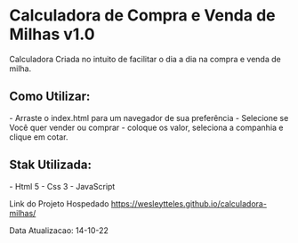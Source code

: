 <h1>Calculadora de Compra e Venda de Milhas v1.0</h1>

<p>Calculadora Criada no intuito de facilitar o dia a dia na compra e venda de milha.</p>
<h2>Como Utilizar:</h2>
<p>
- Arraste o index.html para um navegador de sua preferência
- Selecione se Você quer vender ou comprar
- coloque os valor, seleciona a companhia e clique em cotar.
</p>

<h2>Stak Utilizada:</h2>
<p>
- Html 5
- Css 3
- JavaScript
</p>

Link do Projeto Hospedado
https://wesleytteles.github.io/calculadora-milhas/


Data Atualizacao: 14-10-22